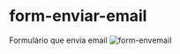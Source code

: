# form-enviar-email
Formulário que envia email
![form-envemail](https://user-images.githubusercontent.com/31887816/189504696-34340087-b7bd-4b28-aec4-89329b5814b2.png)
